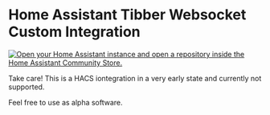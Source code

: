# Home Assistant Tibber Websocket Custom Integration 

[![Open your Home Assistant instance and open a repository inside the Home Assistant Community Store.](https://my.home-assistant.io/badges/hacs_repository.svg)](https://my.home-assistant.io/redirect/hacs_repository/?owner=%40foto-andreas&repository=https%3A%2F%2Fgithub.com%2Ffoto-andreas%2Fha_tibber_websocket&category=Energy)

Take care! This is a HACS iontegration in a very early state and currently not supported.

Feel free to use as alpha software.